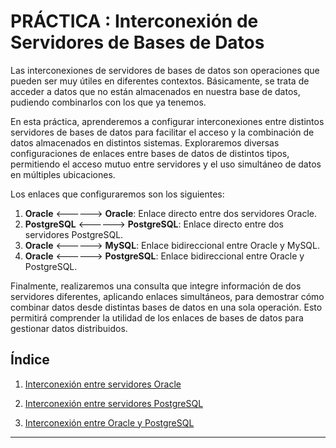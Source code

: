 # PRÁCTICA : Interconexión de Servidores de Bases de Datos

Las interconexiones de servidores de bases de datos son operaciones que pueden ser muy útiles en diferentes contextos. Básicamente, se trata de acceder a datos que no están almacenados en nuestra base de datos, pudiendo combinarlos con los que ya tenemos.

En esta práctica, aprenderemos a configurar interconexiones entre distintos servidores de bases de datos para facilitar el acceso y la combinación de datos almacenados en distintos sistemas. Exploraremos diversas configuraciones de enlaces entre bases de datos de distintos tipos, permitiendo el acceso mutuo entre servidores y el uso simultáneo de datos en múltiples ubicaciones.

Los enlaces que configuraremos son los siguientes:

1. **Oracle** <------> **Oracle**: Enlace directo entre dos servidores Oracle.
2. **PostgreSQL** <------> **PostgreSQL**: Enlace directo entre dos servidores PostgreSQL.
3. **Oracle** <------> **MySQL**: Enlace bidireccional entre Oracle y MySQL.
4. **Oracle** <------> **PostgreSQL**: Enlace bidireccional entre Oracle y PostgreSQL.

Finalmente, realizaremos una consulta que integre información de dos servidores diferentes, aplicando enlaces simultáneos, para demostrar cómo combinar datos desde distintas bases de datos en una sola operación. Esto permitirá comprender la utilidad de los enlaces de bases de datos para gestionar datos distribuidos.

## **Índice**

1. [Interconexión entre servidores Oracle](Oracle-Oracle.md)

2. [Interconexión entre servidores PostgreSQL](Postgre-Postgre.md)  

3. [Interconexión entre Oracle y PostgreSQL](Oracle-Postgre.md)   

--- 